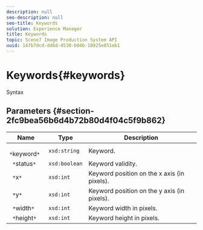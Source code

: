 ```yaml
---
description: null
seo-description: null
seo-title: Keywords
solution: Experience Manager
title: Keywords
topic: Scene7 Image Production System API
uuid: 147b7dcd-dd6d-4530-b046-18925e851eb1
---
```


# Keywords{#keywords}

 Syntax 

## Parameters {#section-2fc9bea56b6d4b72b80d4f04c5f9b862}

|  Name  | Type  | Description  |
|---|---|---|
|  ` *`keyword`*`  | `xsd:string`  | Keyword.  |
|  ` *`status`*`  | `xsd:boolean`  | Keyword validity.  |
|  ` *`x`*`  | `xsd:int`  | Keyword position on the x axis (in pixels).  |
|  ` *`y`*`  | `xsd:int`  | Keyword position on the y axis (in pixels).  |
|  ` *`width`*`  | `xsd:int`  | Keyword width in pixels.  |
|  ` *`height`*`  | `xsd:int`  | Keyword height in pixels.  |

